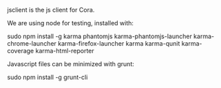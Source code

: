 jsclient is the js client for Cora.

We are using node for testing, installed with:

sudo npm install -g karma phantomjs karma-phantomjs-launcher karma-chrome-launcher karma-firefox-launcher karma karma-qunit karma-coverage karma-html-reporter

Javascript files can be minimized with grunt:

sudo npm install -g grunt-cli


